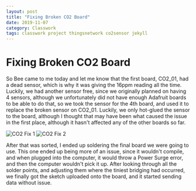 ```yaml
---
layout: post
title: "Fixing Broken CO2 Board"
date: 2019-11-07
category: Classwork
tags: classwork project thingsnetwork co2sensor jekyll
---
```


# Fixing Broken CO2 Board

So Bee came to me today and let me know that the first board, CO2_01, had a dead sensor, which is why it was giving the 16ppm reading all the time.
Luckily, we had another sensor free, since we originally planned on having 4 sensors, although we unfortunately did not have enough Adafruit
boards to be able to do that, so we took the sensor for the 4th board, and used it to replace the broken sensor on CO2_01. Luckily, we only
hot-glued the sensor to the board, although I thought that may have been what caused the issue in the first place, although it hasn't affected
any of the other boards so far.

![CO2 Fix 1](https://kammorne.github.io/lagoma1_IN700/img/CO2Replace.jpg)
![CO2 Fix 2](https://kammorne.github.io/lagoma1_IN700/img/friedCO2.jpg)

After that was sorted, I ended up soldering the final board we were going to use. This one ended up being more of an issue, since it wouldn't compile,
and when plugged into the computer, it would throw a Power Surge error, and then the computer wouldn't pick it up. After looking through all the solder
points, and adjusting them where the tiniest bridging had occurred, we finally got the sketch uploaded onto the board, and it started sending data without
issue.
